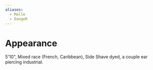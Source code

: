 ```yaml
---
aliases:
  - Malle
  - DangeR
---
```

# Appearance
5'10", Mixed race (French, Caribbean), Side Shave dyed, a couple ear piercing industrial.